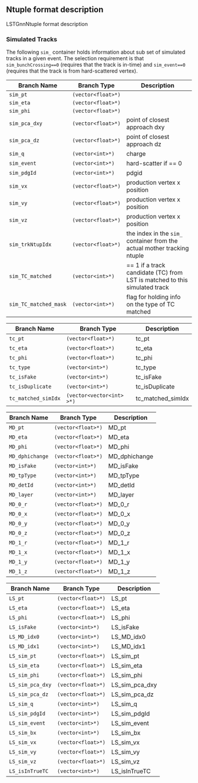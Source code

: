 
## Ntuple format description

LSTGnnNtuple format description

### Simulated Tracks


The following `sim_` container holds information about sub set of simulated tracks in a given event.
The selection requirement is that `sim_bunchCrossing==0` (requires that the track is in-time) and `sim_event==0` (requires that the track is from hard-scattered vertex).

| Branch Name               | Branch Type               | Description         |
| ------------------------- | ------------------------- | ------------------- |
| ```sim_pt```              | ```(vector<float>*)```          |                     |
| ```sim_eta```             | ```(vector<float>*)```          |                     |
| ```sim_phi```             | ```(vector<float>*)```          |                     |
| ```sim_pca_dxy```         | ```(vector<float>*)```          | point of closest approach dxy |
| ```sim_pca_dz```          | ```(vector<float>*)```          | point of closest approach dz  |
| ```sim_q```               | ```(vector<int>*)```            | charge              |
| ```sim_event```           | ```(vector<int>*)```            | hard-scatter if == 0 |
| ```sim_pdgId```           | ```(vector<int>*)```            | pdgid               |
| ```sim_vx```              | ```(vector<float>*)```          | production vertex x position |
| ```sim_vy```              | ```(vector<float>*)```          | production vertex x position |
| ```sim_vz```              | ```(vector<float>*)```          | production vertex x position |
| ```sim_trkNtupIdx```      | ```(vector<float>*)```          | the index in the ```sim_``` container from the actual mother tracking ntuple |
| ```sim_TC_matched```      | ```(vector<int>*)```            | == 1 if a track candidate (TC) from LST is matched to this simulated track |
| ```sim_TC_matched_mask``` | ```(vector<int>*)```            | flag for holding info on the type of TC matched |

| Branch Name         | Branch Type               | Description         |
| ------------------- | ------------------------- | ------------------- |
| ```tc_pt```               | ```(vector<float>*)```          | tc_pt               |
| ```tc_eta```              | ```(vector<float>*)```          | tc_eta              |
| ```tc_phi```              | ```(vector<float>*)```          | tc_phi              |
| ```tc_type```             | ```(vector<int>*)```            | tc_type             |
| ```tc_isFake```           | ```(vector<int>*)```            | tc_isFake           |
| ```tc_isDuplicate```      | ```(vector<int>*)```            | tc_isDuplicate      |
| ```tc_matched_simIdx```   | ```(vector<vector<int> >*)```   | tc_matched_simIdx   |

| Branch Name         | Branch Type               | Description         |
| ------------------- | ------------------------- | ------------------- |
| ```MD_pt```               | ```(vector<float>*)```          | MD_pt               |
| ```MD_eta```              | ```(vector<float>*)```          | MD_eta              |
| ```MD_phi```              | ```(vector<float>*)```          | MD_phi              |
| ```MD_dphichange```       | ```(vector<float>*)```          | MD_dphichange       |
| ```MD_isFake```           | ```(vector<int>*)```            | MD_isFake           |
| ```MD_tpType```           | ```(vector<int>*)```            | MD_tpType           |
| ```MD_detId```            | ```(vector<int>*)```            | MD_detId            |
| ```MD_layer```            | ```(vector<int>*)```            | MD_layer            |
| ```MD_0_r```              | ```(vector<float>*)```          | MD_0_r              |
| ```MD_0_x```              | ```(vector<float>*)```          | MD_0_x              |
| ```MD_0_y```              | ```(vector<float>*)```          | MD_0_y              |
| ```MD_0_z```              | ```(vector<float>*)```          | MD_0_z              |
| ```MD_1_r```              | ```(vector<float>*)```          | MD_1_r              |
| ```MD_1_x```              | ```(vector<float>*)```          | MD_1_x              |
| ```MD_1_y```              | ```(vector<float>*)```          | MD_1_y              |
| ```MD_1_z```              | ```(vector<float>*)```          | MD_1_z              |

| Branch Name         | Branch Type               | Description         |
| ------------------- | ------------------------- | ------------------- |
| ```LS_pt```               | ```(vector<float>*)```          | LS_pt               |
| ```LS_eta```              | ```(vector<float>*)```          | LS_eta              |
| ```LS_phi```              | ```(vector<float>*)```          | LS_phi              |
| ```LS_isFake```           | ```(vector<int>*)```            | LS_isFake           |
| ```LS_MD_idx0```          | ```(vector<int>*)```            | LS_MD_idx0          |
| ```LS_MD_idx1```          | ```(vector<int>*)```            | LS_MD_idx1          |
| ```LS_sim_pt```           | ```(vector<float>*)```          | LS_sim_pt           |
| ```LS_sim_eta```          | ```(vector<float>*)```          | LS_sim_eta          |
| ```LS_sim_phi```          | ```(vector<float>*)```          | LS_sim_phi          |
| ```LS_sim_pca_dxy```      | ```(vector<float>*)```          | LS_sim_pca_dxy      |
| ```LS_sim_pca_dz```       | ```(vector<float>*)```          | LS_sim_pca_dz       |
| ```LS_sim_q```            | ```(vector<int>*)```            | LS_sim_q            |
| ```LS_sim_pdgId```        | ```(vector<int>*)```            | LS_sim_pdgId        |
| ```LS_sim_event```        | ```(vector<int>*)```            | LS_sim_event        |
| ```LS_sim_bx```           | ```(vector<int>*)```            | LS_sim_bx           |
| ```LS_sim_vx```           | ```(vector<float>*)```          | LS_sim_vx           |
| ```LS_sim_vy```           | ```(vector<float>*)```          | LS_sim_vy           |
| ```LS_sim_vz```           | ```(vector<float>*)```          | LS_sim_vz           |
| ```LS_isInTrueTC```       | ```(vector<int>*)```            | LS_isInTrueTC       |
